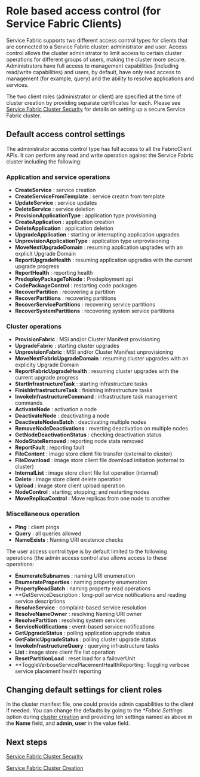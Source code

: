 
<properties
   pageTitle="Service Fabric Cluster Security: Client Roles | Microsoft Azure"
   description="This article describes the two client roles and the permissions provided to the roles." 
   services="service-fabric"
   documentationCenter=".net"
   authors="mani-ramaswamy"
   manager="coreysa"
   editor=""/>

<tags
   ms.service="service-fabric"
   ms.devlang="dotnet"
   ms.topic="article"
   ms.tgt_pltfrm="NA"
   ms.workload="NA"
   ms.date="11/13/2015"
   ms.author="subramar"/>



# Role based access control (for Service Fabric Clients)

Service Fabric supports two different access control types for clients that are connected to a Service Fabric cluster: administrator and user. Access control allows the cluster administrator to limit access to certain cluster operations for different groups of users, making the cluster more secure.  Administrators have full access to management capabilities (including read/write capabilities) and users, by default, have only read access to management (for example, query) and the ability to resolve applications and services.

The two client roles (administrator or client) are specified at the time of cluster creation by providing separate certificates for each. Please see [Service Fabric Cluster Security](service-fabric-cluster-security.md) for details on setting up a secure Service Fabric cluster.


## Default access control settings


The administrator access control type has full access to all the FabricClient APIs. It can perform any read and write operation against the Service Fabric cluster including the following:

### Application and service operations 
* **CreateService** : service creation 							
* **CreateServiceFromTemplate** : service creatin from template 							
* **UpdateService** : service updates 							
* **DeleteService** : service deletion 							
* **ProvisionApplicationType** : application type provisioning 							
* **CreateApplication** : application creation 							
* **DeleteApplication** : application deletion 							
* **UpgradeApplication** : starting or interrupting application upgrades 							
* **UnprovisionApplicationType** : application type unprovisioning 							
* **MoveNextUpgradeDomain** : resuming application upgrades with an explicit Upgrade Domain 							
* **ReportUpgradeHealth** : resuming application upgrades with the current upgrade progress 							
* **ReportHealth** : reporting health 							
* **PredeployPackageToNode** : Predeployment api 							
* **CodePackageControl** : restarting code packages 							
* **RecoverPartition** : recovering a partition 							
* **RecoverPartitions** : recovering partitions 							
* **RecoverServicePartitions** : recovering service partitions 							
* **RecoverSystemPartitions** : recovering system service partitions 							


### Cluster operations
* **ProvisionFabric** : MSI and/or Cluster Manifest provisioning 							
* **UpgradeFabric** : starting cluster upgrades 							
* **UnprovisionFabric** : MSI and/or Cluster Manifest unprovisioning 							
* **MoveNextFabricUpgradeDomain** : resuming cluster upgrades with an explicity Upgrade Domain 							
* **ReportFabricUpgradeHealth** : resuming cluster upgrades with the current upgrade progress 							
* **StartInfrastructureTask** : starting infrastructure tasks 							
* **FinishInfrastructureTask** : finishing infrastructure tasks 							
* **InvokeInfrastructureCommand** : infrastructure task management commands 							
* **ActivateNode** : activation a node 							
* **DeactivateNode** : deactivating a node 							
* **DeactivateNodesBatch** : deactivating multiple nodes 							
* **RemoveNodeDeactivations** : reverting deactivation on multiple nodes 							
* **GetNodeDeactivationStatus** : checking deactivation status 							
* **NodeStateRemoved** : reporting node state removed 							
* **ReportFault** : reporting fault 							
* **FileContent** : image store client file transfer (external to cluster) 							
* **FileDownload** : image store client file download initiation (external to cluster) 							
* **InternalList** : image store client file list operation (internal) 							
* **Delete** : image store client delete operation 							
* **Upload** : image store client upload operation 							
* **NodeControl** : starting; stopping; and restarting nodes 							
* **MoveReplicaControl** : Move replicas from one node to another 							

### Miscellaneous operation
* **Ping** : client pings 							
* **Query** : all queries allowed
* **NameExists** : Naming URI existence checks 							



The user access control type is by default limited to the following operations (the admin access control also allows access to these operations:

* **EnumerateSubnames** : naming URI enumeration 							
* **EnumerateProperties** : naming property enumeration 							
* **PropertyReadBatch** : naming property read operations 							
* **GetServiceDescription	: long-poll service notifications and reading service descriptions 							
* **ResolveService** : complaint-based service resolution 							
* **ResolveNameOwner** : resolving Naming URI owner 							
* **ResolvePartition** : resolving system services 							
* **ServiceNotifications** : event-based service notifications 							
* **GetUpgradeStatus** : polling application upgrade status 							
* **GetFabricUpgradeStatus** : polling cluster upgrade status 							
* **InvokeInfrastructureQuery** : querying infrastructure tasks 							
* **List** : image store client file list operation 							
* **ResetPartitionLoad** : reset load for a failoverUnit 							
* **ToggleVerboseServicePlacementHealthReporting: Toggling verbose service placement health reporting 							

## Changing default settings for client roles

In the cluster manifest file, one could provide admin capabilities to the client if needed. You can change the defaults by going to the **Fabric Settings* option during [cluster creation](service-fabric-cluster-creation-via-portal.md) and providing teh settings named as above in the **Name** field, and **admin, user** in the value field. 

## Next steps

[Service Fabric Cluster Security](service-fabric-cluster-security.md)

[Service Fabric Cluster Creation](service-fabric-cluster-creation-via-portal.md)
